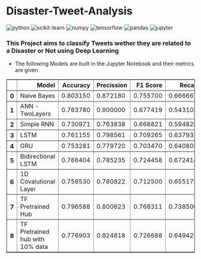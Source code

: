 # Disaster-Tweet-Analysis
![python](https://img.shields.io/badge/-Python-3776AB?style=flat-square&logo=python&logoColor=white)
![scikit-learn](https://img.shields.io/badge/-scikit%20learn-F7931E?style=flat-square&logo=scikit-learn&logoColor=white)
![numpy](https://img.shields.io/badge/-NumPy-013243?style=flat-square&logo=NumPy&logoColor=white)
![tensorflow](https://img.shields.io/badge/-Tensorflow-FF6F00?style=flat-square&logo=Tensorflow&logoColor=white)
![pandas](https://img.shields.io/badge/-Pandas-150458?style=flat-square&logo=Pandas&logoColor=white)
![jupyter](https://img.shields.io/badge/-Jupyter-F37626?style=flat-square&logo=Jupyter&logoColor=white)

### This Project aims to classify Tweets wether they are related to a Disaster or Not using Deep Learning 

* The following Models are built in the Jupyter Notebook and their metrics are given 

<table border="1" class="dataframe">
  <thead>
    <tr style="text-align: right;">
      <th></th>
      <th>Model</th>
      <th>Accuracy</th>
      <th>Precission</th>
      <th>F1 Score</th>
      <th>Recall</th>
      <th>ROC_AUC</th>
    </tr>
  </thead>
  <tbody>
    <tr>
      <th>0</th>
      <td>Naive Bayes</td>
      <td>0.803150</td>
      <td>0.872180</td>
      <td>0.755700</td>
      <td>0.666667</td>
      <td>0.792271</td>
    </tr>
    <tr>
      <th>1</th>
      <td>ANN - TwoLayers</td>
      <td>0.763780</td>
      <td>0.900000</td>
      <td>0.677419</td>
      <td>0.543103</td>
      <td>0.746189</td>
    </tr>
    <tr>
      <th>2</th>
      <td>Simple RNN</td>
      <td>0.730971</td>
      <td>0.763838</td>
      <td>0.668821</td>
      <td>0.594828</td>
      <td>0.720119</td>
    </tr>
    <tr>
      <th>3</th>
      <td>LSTM</td>
      <td>0.761155</td>
      <td>0.798561</td>
      <td>0.709265</td>
      <td>0.637931</td>
      <td>0.751333</td>
    </tr>
    <tr>
      <th>4</th>
      <td>GRU</td>
      <td>0.753281</td>
      <td>0.779720</td>
      <td>0.703470</td>
      <td>0.640805</td>
      <td>0.744315</td>
    </tr>
    <tr>
      <th>5</th>
      <td>Bidirectional LSTM</td>
      <td>0.766404</td>
      <td>0.785235</td>
      <td>0.724458</td>
      <td>0.672414</td>
      <td>0.758912</td>
    </tr>
    <tr>
      <th>6</th>
      <td>1D Covalutional Layer</td>
      <td>0.758530</td>
      <td>0.780822</td>
      <td>0.712500</td>
      <td>0.655172</td>
      <td>0.750292</td>
    </tr>
    <tr>
      <th>7</th>
      <td>TF Pretrained Hub</td>
      <td>0.796588</td>
      <td>0.800623</td>
      <td>0.768311</td>
      <td>0.738506</td>
      <td>0.791958</td>
    </tr>
    <tr>
      <th>8</th>
      <td>TF Pretrained hub with 10% data</td>
      <td>0.776903</td>
      <td>0.824818</td>
      <td>0.726688</td>
      <td>0.649425</td>
      <td>0.766742</td>
    </tr>
  </tbody>
</table>
